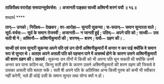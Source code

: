 **तान्निरीक्ष्य वरारोहा सरूपान्सूर्यवर्चस: ।** **अजानती पङ्क्षत साध्वी अश्विनौ शरणं ययौ ॥ १६॥** 

शब्दार्थ **** 

**तान्—** **उनको** **; निरीक्ष्य—** **देखकर** **; वर-आरोहा—** **सुन्दरी सुकन्या** **; स-रूपान्—** **समान सुन्दरता वाले** **; सूर्य-वर्चस:—** **सूर्य के समान** **तेजस्वी** **; अजानती—** **न जानती हुई** **; पतिम्—** **अपने पति को** **; साध्वी—** **उस सती षी ने** **; अश्विनौ—** **अश्विनीकुमारों की** **; शरणम्—** **शरण** **; ययौ—** **ग्रहण की।** **.** 

**साध्वी एवं परम सुन्दरी सुकन्या अपने पति एवं उन दोनों अश्विनीकुमारों में अन्तर न कर पाई** **क्योंकि वे समान रूप से सुन्दर थे। अतएव अपने असली पति को पहचान पाने में असमर्थ होने के** **कारण उसने अश्विनीकुमारों की शरण ग्रहण की।** **तात्पर्य :** सुकन्या उन तीनों में किसी को भी अपना पति चुन सकती थी क्योंकि उनमें अन्तर कर पाना कठिन था, किन्तु सती होने के कारण उसने अश्विनीकुमारों की शरण ग्रहण की जिससे वे उसका असली पति बतला सकें। सती षी अपने पति के अतिरिक्त अन्य किसी पुरुष को कभी भी स्वीकार नहीं करेगी, भले ही कोई उसी के समान सुन्दर तथा योग्य क्यों न हो।  